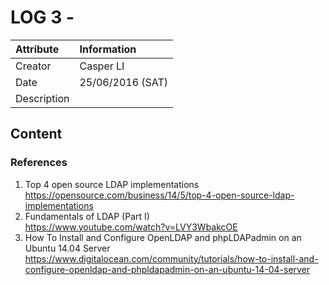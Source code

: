 LOG 3 - 
===========================================

| Attribute   | Information      |
| :---------- | :--------------- |
| Creator     | Casper LI        |
| Date        | 25/06/2016 (SAT) |
| Description |  |

Content
-------------------------------------------


### References

 1. Top 4 open source LDAP implementations <br/>
    https://opensource.com/business/14/5/top-4-open-source-ldap-implementations
 2. Fundamentals of LDAP (Part I) <br/>
    https://www.youtube.com/watch?v=LVY3WbakcOE
 4. How To Install and Configure OpenLDAP and phpLDAPadmin on an Ubuntu 14.04 Server <br/>
    https://www.digitalocean.com/community/tutorials/how-to-install-and-configure-openldap-and-phpldapadmin-on-an-ubuntu-14-04-server
